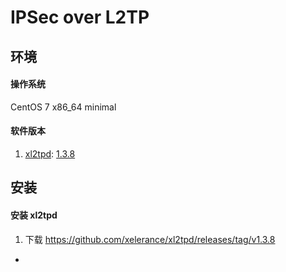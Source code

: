 # IPSec over L2TP

## 环境

#### 操作系统
CentOS 7 x86_64 minimal


#### 软件版本
1. [xl2tpd](https://github.com/xelerance/xl2tpd):  [1.3.8](https://github.com/xelerance/xl2tpd/releases/tag/v1.3.8)



## 安装

#### 安装 xl2tpd
1. 下载 <https://github.com/xelerance/xl2tpd/releases/tag/v1.3.8>
*
